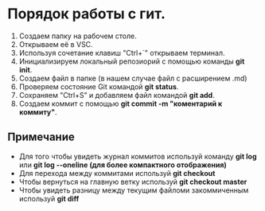 # Порядок работы с гит.
1. Создаем папку на рабочем столе.
2. Открываем её в VSC.
3. Используя сочетание клавиш "Ctrl+`" открываем терминал.
4. Инициализируем локальный репозиорий с помощью команды **git init**.
5. Создаем файл в папке (в нашем случае файл с расширением .md)
6. Проверяем состояние Git командой **git status**.
7. Сохраняем "Ctrl+S" и добавляем файл командой **git add**.
8. Создаем коммит с помощью **git commit -m "коментарий к коммиту"**.
## Примечание
* Для того чтобы увидеть журнал коммитов используй команду **git log** или **git log --oneline (для более компактного отображения)**
* Для перехода между коммитами используй **git checkout**
* Чтобы вернуться на главную ветку используй **git checkout master**
* Чтобы увидеть разницу между текущим файломи закоммиченным используй **git diff** 